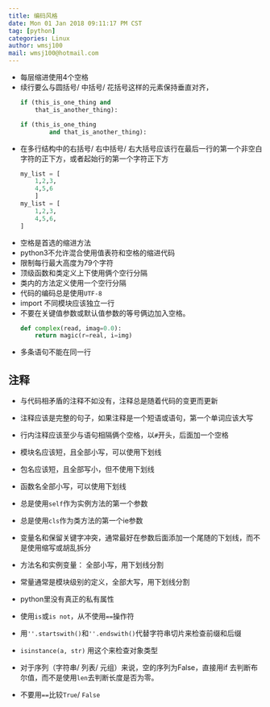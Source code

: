 ```yaml
---
title: 编码风格
date: Mon 01 Jan 2018 09:11:17 PM CST
tag: [python]
categories: Linux
author: wmsj100
mail: wmsj100@hotmail.com
---
```


- 每层缩进使用4个空格
- 续行要么与圆括号/ 中括号/ 花括号这样的元素保持垂直对齐，
    ```python
    if (this_is_one_thing and
        that_is_another_thing):

    if (this_is_one_thing 
            and that_is_another_thing):
    ```
- 在多行结构中的右括号/ 右中括号/ 右大括号应该行在最后一行的第一个非空白字符的正下方，或者起始行的第一个字符正下方
    ```python
    my_list = [
        1,2,3,
        4,5,6
        ]
    my_list = [
        1,2,3,
        4,5,6,
    ]

- 空格是首选的缩进方法
- python3不允许混合使用值表符和空格的缩进代码
- 限制每行最大高度为79个字符
- 顶级函数和类定义上下使用俩个空行分隔
- 类内的方法定义使用一个空行分隔
- 代码的编码总是使用`UTF-8`
- import 不同模块应该独立一行
- 不要在关键值参数或默认值参数的等号俩边加入空格。
    ```python
    def complex(read, imag=0.0):
        return magic(r=real, i=img)
    ```
- 多条语句不能在同一行

## 注释
- 与代码相矛盾的注释不如没有，注释总是随着代码的变更而更新
- 注释应该是完整的句子，如果注释是一个短语或语句，第一个单词应该大写
- 行内注释应该至少与语句相隔俩个空格，以`#`开头，后面加一个空格

- 模块名应该短，且全部小写，可以使用下划线
- 包名应该短，且全部写小，但不使用下划线
- 函数名全部小写，可以使用下划线
- 总是使用`self`作为实例方法的第一个参数
- 总是使用`cls`作为类方法的第一个ie参数
- 变量名和保留关键字冲突，通常最好在参数后面添加一个尾随的下划线，而不是使用缩写或胡乱拆分
- 方法名和实例变量： 全部小写，用下划线分割
- 常量通常是模块级别的定义，全部大写，用下划线分割

- python里没有真正的私有属性

- 使用`is`或`is not`，从不使用`==`操作符

- 用`''.startswith()`和`''.endswith()`代替字符串切片来检查前缀和后缀
- `isinstance(a, str)` 用这个来检查对象类型
- 对于序列（字符串/ 列表/ 元组）来说，空的序列为False，直接用if 去判断布尔值，而不是使用`len`去判断长度是否为零。
- 不要用`==`比较`True`/ `False`

